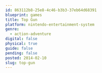 ```yaml
---
id: 863112b8-25e8-4c46-b3b3-37eb64d68391
blueprint: games
title: Top Gun
platform: nintendo-entertainment-system
genre:
  - action-adventure
digital: false
physical: true
guide: false
pending: false
posted: 2014-02-10
slug: top-gun
---
```

